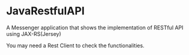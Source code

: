 # JavaRestfulAPI
A Messenger application that shows the implementation of RESTful API using JAX-RS(Jersey)


You may need a Rest Client to check the functionalities.
